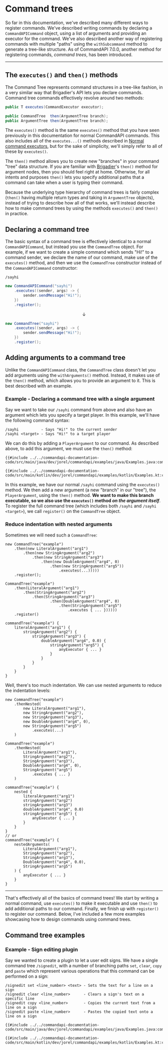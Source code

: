 # Command trees

So far in this documentation, we've described many different ways to register commands. We've described writing commands by declaring a `CommandAPICommand` object, using a list of arguments and providing an executor for the command. We've also described another way of registering commands with multiple "paths" using the `withSubcommand` method to generate a tree-like structure. As of CommandAPI 7.0.0, another method for registering commands, _command trees_, has been introduced.

-----

## The `executes()` and `then()` methods

The Command Tree represents command structures in a tree-like fashion, in a very similar way that Brigadier's API lets you declare commands. Command tree commands effectively revolve around two methods:

```java
public T executes(CommandExecutor executor);

public CommandTree  then(ArgumentTree branch);
public ArgumentTree then(ArgumentTree branch);
```

The `executes()` method is the same `executes()` method that you have seen previously in this documentation for normal CommandAPI commands. This also includes all of the `executes...()` methods described in [Normal command executors](./normalexecutors.md#restricting-who-can-run-your-command), but for the sake of simplicity, we'll simply refer to all of these by `executes()`.

The `then()` method allows you to create new "branches" in your command "tree" data structure. If you are familiar with [Brigadier](https://github.com/Mojang/brigadier)'s `then()` method for argument nodes, then you should feel right at home. Otherwise, for all intents and purposes `then()` lets you specify additional paths that a command can take when a user is typing their command.

Because the underlying type hierarchy of command trees is fairly complex (`then()` having multiple return types and taking in `ArgumentTree` objects), instead of trying to describe how all of that works, we'll instead describe how to make command trees by using the methods `executes()` and `then()` in practice.

## Declaring a command tree

The basic syntax of a command tree is effectively identical to a normal `CommandAPICommand`, but instead you use the `CommandTree` object. For example, if we want to create a simple command which sends "Hi!" to a command sender, we declare the name of our command, make use of the `executes()` method, and then we use the `CommandTree` constructor instead of the `CommandAPICommand` constructor:

```mccmd
/sayhi
```

```java
new CommandAPICommand("sayhi")
    .executes((sender, args) -> {
        sender.sendMessage("Hi!");
    })
    .register();
```

$$\downarrow$$

```java
new CommandTree("sayhi")
    .executes((sender, args) -> {
        sender.sendMessage("Hi!");
    })
    .register();
```

## Adding arguments to a command tree

Unlike the `CommandAPICommand` class, the `CommandTree` class doesn't let you add arguments using the `withArguments()` method. Instead, it makes use of the `then()` method, which allows you to provide an argument to it. This is best described with an example.

<div class="example">

### Example - Declaring a command tree with a single argument

Say we want to take our `/sayhi` command from above and also have an argument which lets you specify a target player. In this example, we'll have the following command syntax:

```mccmd
/sayhi          - Says "Hi!" to the current sender
/sayhi <target> - Says "Hi!" to a target player
```

We can do this by adding a `PlayerArgument` to our command. As described above, to add this argument, we must use the `then()` method:

<div class="multi-pre">

```java,Java
{{#include ../../commandapi-documentation-code/src/main/java/dev/jorel/commandapi/examples/java/Examples.java:commandTrees1}}
```

```kotlin,Kotlin
{{#include ../../commandapi-documentation-code/src/main/kotlin/dev/jorel/commandapi/examples/kotlin/Examples.kt:commandTrees1}}
```

</div>

In this example, we have our normal `/sayhi` command using the `executes()` method. We then add a new argument (a new "branch" in our "tree"), the `PlayerArgument`, using the `then()` method. **We want to make this branch executable, so we also use the `executes()` method _on the argument itself_**. To register the full command tree (which includes both `/sayhi` and `/sayhi <target>`), we call `register()` on the `CommandTree` object.

</div>

### Reduce indentation with nested arguments

Sometimes we will need such a `CommandTree`:

<div class="multi-pre">

```java,Java
new CommandTree("example")
    .then(new LiteralArgument("arg1")
        .then(new StringArgument("arg2")
            .then(new StringArgument("arg3")
                .then(new DoubleArgument("arg4", 0)
                    .then(new StringArgument("arg5"))
                        .executes(...)))))
    .register();
```

```kotlin,Kotlin
CommandTree("example")
    .then(LiteralArgument("arg1")
        .then(StringArgument("arg2")
            .then(StringArgument("arg3")
                    .then(DoubleArgument("arg4", 0)
                        .then(StringArgument("arg5")
                            .executes { ... })))))
    .register()
```

```kotlin,Kotlin_DSL
commandTree("example") {
    literalArgument("arg1") {
        stringArgument("arg2") {
            stringArgument("arg3") {
                doubleArgument("arg4", 0.0) {
                    stringArgument("arg5") {
                        anyExecutor { ... }
                    }
                }
            }
        }
    }
}
```

</div>

Well, there's too much indentation. We can use nested arguments to reduce the indentation levels:

<div class="multi-pre">

```java,Java
new CommandTree("example")
    .thenNested(
        new LiteralArgument("arg1"),
        new StringArgument("arg2"),
        new StringArgument("arg3"),
        new DoubleArgument("arg4", 0),
        new StringArgument("arg5")
            .executes(...)
    ) 
```

```kotlin,Kotlin
CommandTree("example")
    .thenNested(
        LiteralArgument("arg1"),
        StringArgument("arg2"),
        StringArgument("arg3"),
        DoubleArgument("arg4", 0),
        StringArgument("arg5")
            .executes { ... }
    )
```

```kotlin,Kotlin_DSL
commandTree("example") {
    nested {
        literalArgument("arg1")
        stringArgument("arg2")
        stringArgument("arg3")
        doubleArgument("arg4", 0.0)
        stringArgument("arg5") {
            anyExecutor { ... }
        }
    }
}
// or
commandTree("example") {
    nestedArguments(
        LiteralArgument("arg1"),
        StringArgument("arg2"),
        StringArgument("arg3"),
        DoubleArgument("arg4", 0.0),
        StringArgument("arg5")
    ) {
        anyExecutor { ... }
    }
}
```

</div>

-----

That's effectively all of the basics of command trees! We start by writing a normal command, use `executes()` to make it executable and use `then()` to add additional paths to our command. Finally, we finish up with `register()` to register our command. Below, I've included a few more examples showcasing how to design commands using command trees.

## Command tree examples

<div class="example">

### Example - Sign editing plugin

Say we wanted to create a plugin to let a user edit signs. We have a single command tree `/signedit`, with a number of branching paths `set`, `clear`, `copy` and `paste` which represent various operations that this command can be performed on a sign:

```mccmd
/signedit set <line_number> <text> - Sets the text for a line on a sign
/signedit clear <line_number>      - Clears a sign's text on a specific line
/signedit copy <line_number>       - Copies the current text from a line on a sign
/signedit paste <line_number>      - Pastes the copied text onto a line on a sign
```

<div class="multi-pre">

```java,Java
{{#include ../../commandapi-documentation-code/src/main/java/dev/jorel/commandapi/examples/java/Examples.java:commandTrees2}}
```

```kotlin,Kotlin
{{#include ../../commandapi-documentation-code/src/main/kotlin/dev/jorel/commandapi/examples/kotlin/Examples.kt:commandTrees2}}
```

</div>

</div>
